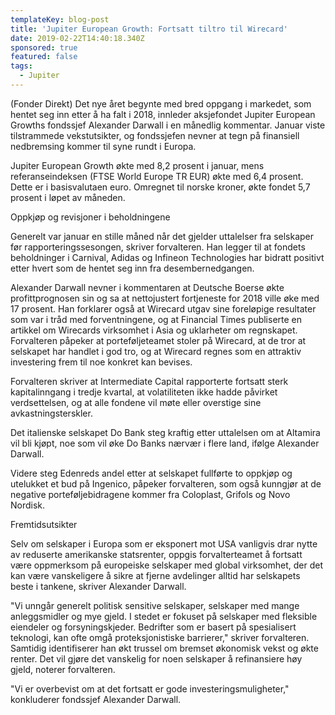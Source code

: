 ```yaml
---
templateKey: blog-post
title: 'Jupiter European Growth: Fortsatt tiltro til Wirecard'
date: 2019-02-22T14:40:18.340Z
sponsored: true
featured: false
tags:
  - Jupiter
---
```

(Fonder Direkt) Det nye året begynte med bred oppgang i markedet, som hentet seg inn etter å ha falt i 2018, innleder aksjefondet Jupiter European Growths fondssjef Alexander Darwall i en månedlig kommentar. Januar viste tilstrammede vekstutsikter, og fondssjefen nevner at tegn på finansiell nedbremsing kommer til syne rundt i Europa.



Jupiter European Growth økte med 8,2 prosent i januar, mens referanseindeksen (FTSE World Europe TR EUR) økte med 6,4 prosent. Dette er i basisvalutaen euro. Omregnet til norske kroner, økte fondet 5,7 prosent i løpet av måneden.



Oppkjøp og revisjoner i beholdningene



Generelt var januar en stille måned når det gjelder uttalelser fra selskaper før rapporteringssesongen, skriver forvalteren. Han legger til at fondets beholdninger i Carnival, Adidas og Infineon Technologies har bidratt positivt etter hvert som de hentet seg inn fra desembernedgangen.



Alexander Darwall nevner i kommentaren at Deutsche Boerse økte profittprognosen sin og sa at nettojustert fortjeneste for 2018 ville øke med 17 prosent. Han forklarer også at Wirecard utgav sine foreløpige resultater som var i tråd med forventningene, og at Financial Times publiserte en artikkel om Wirecards virksomhet i Asia og uklarheter om regnskapet. Forvalteren påpeker at porteføljeteamet stoler på Wirecard, at de tror at selskapet har handlet i god tro, og at Wirecard regnes som en attraktiv investering frem til noe konkret kan bevises.



Forvalteren skriver at Intermediate Capital rapporterte fortsatt sterk kapitalinngang i tredje kvartal, at volatiliteten ikke hadde påvirket verdsettelsen, og at alle fondene vil møte eller overstige sine avkastningsterskler.



Det italienske selskapet Do Bank steg kraftig etter uttalelsen om at Altamira vil bli kjøpt, noe som vil øke Do Banks nærvær i flere land, ifølge Alexander Darwall.



Videre steg Edenreds andel etter at selskapet fullførte to oppkjøp og utelukket et bud på Ingenico, påpeker forvalteren, som også kunngjør at de negative porteføljebidragene kommer fra Coloplast, Grifols og Novo Nordisk.



Fremtidsutsikter



Selv om selskaper i Europa som er eksponert mot USA vanligvis drar nytte av reduserte amerikanske statsrenter, oppgis forvalterteamet å fortsatt være oppmerksom på europeiske selskaper med global virksomhet, der det kan være vanskeligere å sikre at fjerne avdelinger alltid har selskapets beste i tankene, skriver Alexander Darwall.



"Vi unngår generelt politisk sensitive selskaper, selskaper med mange anleggsmidler og mye gjeld. I stedet er fokuset på selskaper med fleksible eiendeler og forsyningskjeder. Bedrifter som er basert på spesialisert teknologi, kan ofte omgå proteksjonistiske barrierer," skriver forvalteren. Samtidig identifiserer han økt trussel om bremset økonomisk vekst og økte renter. Det vil gjøre det vanskelig for noen selskaper å refinansiere høy gjeld, noterer forvalteren.



"Vi er overbevist om at det fortsatt er gode investeringsmuligheter," konkluderer fondssjef Alexander Darwall.
